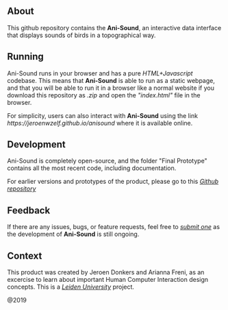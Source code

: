 ## About
This github repository contains the <strong>Ani-Sound</strong>, an interactive data interface that displays sounds of birds in a topographical way.

## Running
<p>Ani-Sound runs in your browser and has a pure <em>HTML+Javascript</em> codebase. This means that <strong>Ani-Sound</strong> is able to run as a static webpage, and that you will be able to run it in a browser like a normal website if you download this repository as <em>.zip</em> and open the <em>"index.html"</em> file in the browser.</p>

<p>For simplicity, users can also interact with <strong>Ani-Sound</strong> using the link <href="https://jeroenwzelf.github.io/anisound"><em>https://jeroenwzelf.github.io/anisound</em></a> where it is available online.</p>

## Development
Ani-Sound is completely open-source, and the folder "Final Prototype" contains all the most recent code, including documentation.
<p>For earlier versions and prototypes of the product, please go to this <a title="Ani-Sound Github repository" href="https://github.com/jeroenwzelf/anisound"><em>Github repository</em></a></p>

## Feedback
<p>If there are any issues, bugs, or feature requests, feel free to <a title="Ani-Sound issue page" href="https://github.com/jeroenwzelf/anisound/issues"><em>submit one</em></a> as the development of <strong>Ani-Sound</strong> is still ongoing.</p>

## Context
<p>This product was created by Jeroen Donkers and Arianna Freni, as an excercise to learn about important Human Computer Interaction design concepts. This is a <a title="Leiden University Homepage" href="https://www.universiteitleiden.nl/en"><em>Leiden University</em></a> project.</p>

@2019
